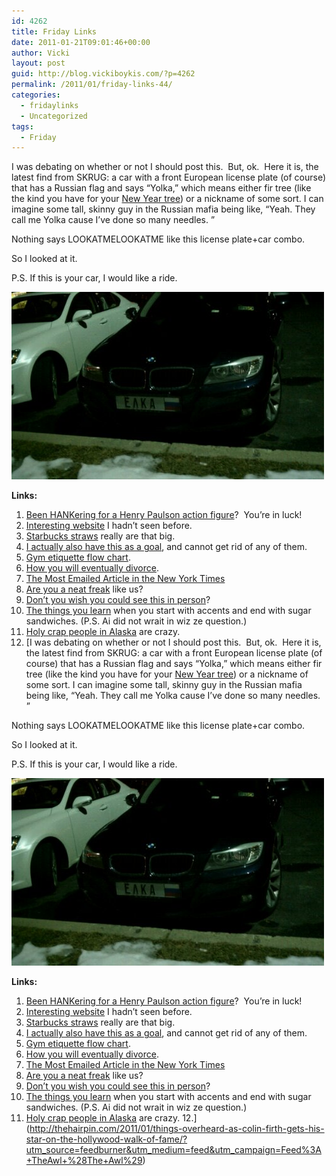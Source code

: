 ```yaml
---
id: 4262
title: Friday Links
date: 2011-01-21T09:01:46+00:00
author: Vicki
layout: post
guid: http://blog.vickiboykis.com/?p=4262
permalink: /2011/01/friday-links-44/
categories:
  - fridaylinks
  - Uncategorized
tags:
  - Friday
---
```

I was debating on whether or not I should post this.  But, ok.  Here it is, the latest find from SKRUG: a car with a front European license plate (of course) that has a Russian flag and says &#8220;Yolka,&#8221; which means either fir tree (like the kind you have for your [New Year tree](http://blog.vickiboykis.com/2010/12/20/russian-new-year-crib-notes/)) or a nickname of some sort. I can imagine some tall, skinny guy in the Russian mafia being like, &#8220;Yeah. They call me Yolka cause I&#8217;ve done so many needles. &#8221;

Nothing says LOOKATMELOOKATME like this license plate+car combo.

So I looked at it.

P.S. If this is your car, I would like a ride.

[<img class="aligncenter size-full wp-image-4260" title="wpid-IMAG0572.jpg" src="https://raw.githubusercontent.com/veekaybee/wlb/gh-pages/assets/images/2011/01/wpid-IMAG0572.jpg" alt="" width="500" height="300" />](https://raw.githubusercontent.com/veekaybee/wlb/gh-pages/assets/images/2011/01/wpid-IMAG0572.jpg)

**Links:**

  1. [Been HANKering for a Henry Paulson action figure](http://www.thatsmyface.com/index.php?page=shop.product_details&product_id=71&flypage=flypage.ilvm_grey.tpl&pop=0&option=com_virtuemart&Itemid=33&vmcchk=1&Itemid=33)?  You&#8217;re in luck!
  2. [Interesting website](http://goodmenproject.com/) I hadn&#8217;t seen before.
  3. [Starbucks straws](http://www.fastcompany.com/files/feature-68-China-2.jpg) really are that big.
  4. [I actually also have this as a goal](http://www.tabletmag.com/arts-and-culture/56009/paper-plans/), and cannot get rid of any of them.
  5. [Gym etiquette flow chart](http://www.slate.com/id/2281368/?from=rss).
  6. [How you will eventually divorce](http://www.dailymail.co.uk/femail/article-1348308/Couples-argue-312-year-likely-8pm-10-minutes.html?ITO=1490).
  7. [The Most Emailed Article in the New York Times](http://www.theawl.com/2011/01/the-most-emailed-new-york-times-article-ever?utm_source=feedburner&utm_medium=feed&utm_campaign=Feed%3A+TheAwl+%28The+Awl%29)
  8. [Are you a neat freak](http://www.rimarama.com/2011/01/did-you-make-your-bed-this-morning.html) like us?
  9. [Don&#8217;t you wish you could see this in person](http://design-milk.com/folly-by-beth-katleman/?utm_source=feedburner&utm_campaign=Feed%3A+design-milk+%28Design+Milk%29)?
 10. [The things you learn](http://www.askamanager.org/2011/01/coworkers-cant-see-past-my-russian-accent.html) when you start with accents and end with sugar sandwiches. (P.S. Ai did not wrait in wiz ze question.)
 11. [Holy crap people in Alaska](http://www.treppenwitz.com/2011/01/not-feeling-much-much-of-a-pioneer-anymore.html) are crazy.
 12. [I was debating on whether or not I should post this.  But, ok.  Here it is, the latest find from SKRUG: a car with a front European license plate (of course) that has a Russian flag and says &#8220;Yolka,&#8221; which means either fir tree (like the kind you have for your [New Year tree](http://blog.vickiboykis.com/2010/12/20/russian-new-year-crib-notes/)) or a nickname of some sort. I can imagine some tall, skinny guy in the Russian mafia being like, &#8220;Yeah. They call me Yolka cause I&#8217;ve done so many needles. &#8221;

Nothing says LOOKATMELOOKATME like this license plate+car combo.

So I looked at it.

P.S. If this is your car, I would like a ride.

[<img class="aligncenter size-full wp-image-4260" title="wpid-IMAG0572.jpg" src="https://raw.githubusercontent.com/veekaybee/wlb/gh-pages/assets/images/2011/01/wpid-IMAG0572.jpg" alt="" width="500" height="300" />](https://raw.githubusercontent.com/veekaybee/wlb/gh-pages/assets/images/2011/01/wpid-IMAG0572.jpg)

**Links:**

  1. [Been HANKering for a Henry Paulson action figure](http://www.thatsmyface.com/index.php?page=shop.product_details&product_id=71&flypage=flypage.ilvm_grey.tpl&pop=0&option=com_virtuemart&Itemid=33&vmcchk=1&Itemid=33)?  You&#8217;re in luck!
  2. [Interesting website](http://goodmenproject.com/) I hadn&#8217;t seen before.
  3. [Starbucks straws](http://www.fastcompany.com/files/feature-68-China-2.jpg) really are that big.
  4. [I actually also have this as a goal](http://www.tabletmag.com/arts-and-culture/56009/paper-plans/), and cannot get rid of any of them.
  5. [Gym etiquette flow chart](http://www.slate.com/id/2281368/?from=rss).
  6. [How you will eventually divorce](http://www.dailymail.co.uk/femail/article-1348308/Couples-argue-312-year-likely-8pm-10-minutes.html?ITO=1490).
  7. [The Most Emailed Article in the New York Times](http://www.theawl.com/2011/01/the-most-emailed-new-york-times-article-ever?utm_source=feedburner&utm_medium=feed&utm_campaign=Feed%3A+TheAwl+%28The+Awl%29)
  8. [Are you a neat freak](http://www.rimarama.com/2011/01/did-you-make-your-bed-this-morning.html) like us?
  9. [Don&#8217;t you wish you could see this in person](http://design-milk.com/folly-by-beth-katleman/?utm_source=feedburner&utm_campaign=Feed%3A+design-milk+%28Design+Milk%29)?
 10. [The things you learn](http://www.askamanager.org/2011/01/coworkers-cant-see-past-my-russian-accent.html) when you start with accents and end with sugar sandwiches. (P.S. Ai did not wrait in wiz ze question.)
 11. [Holy crap people in Alaska](http://www.treppenwitz.com/2011/01/not-feeling-much-much-of-a-pioneer-anymore.html) are crazy.
 12.](http://thehairpin.com/2011/01/things-overheard-as-colin-firth-gets-his-star-on-the-hollywood-walk-of-fame/?utm_source=feedburner&utm_medium=feed&utm_campaign=Feed%3A+TheAwl+%28The+Awl%29)